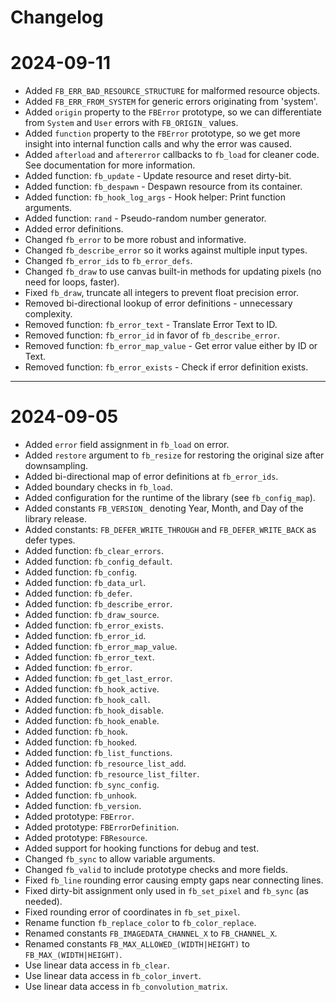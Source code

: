 # Changelog

# 2024-09-11

- Added `FB_ERR_BAD_RESOURCE_STRUCTURE` for malformed resource objects.
- Added `FB_ERR_FROM_SYSTEM` for generic errors originating from 'system'.
- Added `origin` property to the `FBError` prototype, so we can differentiate from `System` and `User` errors with `FB_ORIGIN_` values.
- Added `function` property to the `FBError` prototype, so we get more insight into internal function calls and why the error was caused.
- Added `afterload` and `aftererror` callbacks to `fb_load` for cleaner code. See documentation for more information.
- Added function: `fb_update` - Update resource and reset dirty-bit.
- Added function: `fb_despawn` - Despawn resource from its container.
- Added function: `fb_hook_log_args` - Hook helper: Print function arguments.
- Added function: `rand` - Pseudo-random number generator.
- Added error definitions.
- Changed `fb_error` to be more robust and informative.
- Changed `fb_describe_error` so it works against multiple input types.
- Changed `fb_error_ids` to `fb_error_defs`.
- Changed `fb_draw` to use canvas built-in methods for updating pixels (no need for loops, faster).
- Fixed `fb_draw`, truncate all integers to prevent float precision error.
- Removed bi-directional lookup of error definitions - unnecessary complexity.
- Removed function: `fb_error_text` - Translate Error Text to ID.
- Removed function: `fb_error_id` in favor of `fb_describe_error`.
- Removed function: `fb_error_map_value` - Get error value either by ID or Text.
- Removed function: `fb_error_exists` - Check if error definition exists.

---

# 2024-09-05

- Added `error` field assignment in `fb_load` on error.
- Added `restore` argument to `fb_resize` for restoring the original size after downsampling.
- Added bi-directional map of error definitions at `fb_error_ids`.
- Added boundary checks in `fb_load`.
- Added configuration for the runtime of the library (see `fb_config_map`).
- Added constants `FB_VERSION_` denoting Year, Month, and Day of the library release.
- Added constants: `FB_DEFER_WRITE_THROUGH` and `FB_DEFER_WRITE_BACK` as defer types.
- Added function: `fb_clear_errors`.
- Added function: `fb_config_default`.
- Added function: `fb_config`.
- Added function: `fb_data_url`.
- Added function: `fb_defer`.
- Added function: `fb_describe_error`.
- Added function: `fb_draw_source`.
- Added function: `fb_error_exists`.
- Added function: `fb_error_id`.
- Added function: `fb_error_map_value`.
- Added function: `fb_error_text`.
- Added function: `fb_error`.
- Added function: `fb_get_last_error`.
- Added function: `fb_hook_active`.
- Added function: `fb_hook_call`.
- Added function: `fb_hook_disable`.
- Added function: `fb_hook_enable`.
- Added function: `fb_hook`.
- Added function: `fb_hooked`.
- Added function: `fb_list_functions`.
- Added function: `fb_resource_list_add`.
- Added function: `fb_resource_list_filter`.
- Added function: `fb_sync_config`.
- Added function: `fb_unhook`.
- Added function: `fb_version`.
- Added prototype: `FBError`.
- Added prototype: `FBErrorDefinition`.
- Added prototype: `FBResource`.
- Added support for hooking functions for debug and test.
- Changed `fb_sync` to allow variable arguments.
- Changed `fb_valid` to include prototype checks and more fields.
- Fixed `fb_line` rounding error causing empty gaps near connecting lines.
- Fixed dirty-bit assignment only used in `fb_set_pixel` and `fb_sync` (as needed).
- Fixed rounding error of coordinates in `fb_set_pixel`.
- Rename function `fb_replace_color` to `fb_color_replace`.
- Renamed constants `FB_IMAGEDATA_CHANNEL_X` to `FB_CHANNEL_X`.
- Renamed constants `FB_MAX_ALLOWED_(WIDTH|HEIGHT)` to `FB_MAX_(WIDTH|HEIGHT)`.
- Use linear data access in `fb_clear`.
- Use linear data access in `fb_color_invert`.
- Use linear data access in `fb_convolution_matrix`.

